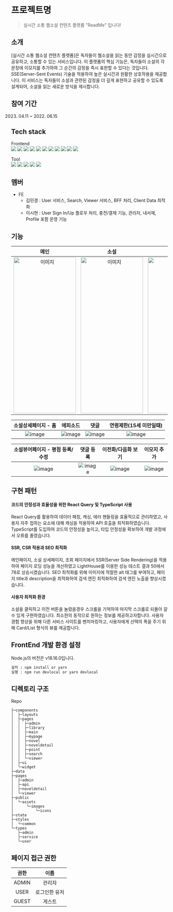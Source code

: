 # 프로젝트명
>  실시간 소통 웹소설 컨텐츠 플랫폼 "ReadMe" 입니다!

## 소개
[실시간 소통 웹소설 컨텐츠 플랫폼]은 독자들이 웹소설을 읽는 동안 감정을 실시간으로 공유하고, 소통할 수 있는 서비스입니다. 이 플랫폼의 핵심 기능은, 독자들이 소설의 각 문장에 이모지를 추가하여 그 순간의 감정을 즉시 표현할 수 있다는 것입니다. SSE(Server-Sent Events) 기술을 적용하여 높은 실시간과 원활한 상호작용을 제공합니다. 이 서비스는 독자들이 소설과 관련된 감정을 더 깊게 표현하고 공유할 수 있도록 설계되어, 소설을 읽는 새로운 방식을 제시합니다.

## 참여 기간
2023. 04.11 ~ 2022. 06.15

## Tech stack
Frontend  
<img src="https://img.shields.io/badge/HTML5-E34F26?style=flat&logo=HTML5&logoColor=white" />
<img src="https://img.shields.io/badge/CSS3-1572B6?style=flat&logo=CSS3&logoColor=white" />
<img src="https://img.shields.io/badge/JavaScript-F7DF1E?style=flat&logo=JavaScript&logoColor=white" />
<img src="https://img.shields.io/badge/React-61DAFB?style=flat&logo=React&logoColor=white" />
<img src="https://img.shields.io/badge/React%20Query-FF4154?style=flat&logo=ReactQuery&logoColor=white" />
<img src="https://img.shields.io/badge/Recoil-5A29E4?style=flat&logo=Recoil&logoColor=white" />
<img src="https://img.shields.io/badge/PWA-5A0FC8?style=flat&logo=PWA&logoColor=white" />
<img src="https://img.shields.io/badge/TypeScript-3178C6?style=flat&logo=TypeScript&logoColor=white" />
<img src="https://img.shields.io/badge/Next.js-000000?style=flat&logo=Next.js&logoColor=white" />
<img src="https://img.shields.io/badge/Ant%20Design-0170FE?style=flat&logo=AntDesign&logoColor=white" />
<img src="https://img.shields.io/badge/Axios-000000?style=flat&logo=Axios&logoColor=white" />

Tool  
<img src="https://img.shields.io/badge/IntelliJ IDEA-000000?style=flat&logo=IntelliJ IDEA&logoColor=white" />
<img src="https://img.shields.io/badge/Visual Studio Code-007ACC?style=flat&logo=Visual Studio Code&logoColor=white" />
<img src="https://img.shields.io/badge/GitHub Actions-2088FF?style=flat&logo=GitHub Actions&logoColor=white" />
<img src="https://img.shields.io/badge/Docker-2496ED?style=flat&logo=Docker&logoColor=white" />
<img src="https://img.shields.io/badge/Google Cloud-4285F4?style=flat&logo=Google Cloud&logoColor=white" />

<!-- Markdown link & img dfn's -->
[npm-image]: https://img.shields.io/npm/v/datadog-metrics.svg?style=flat-square
[npm-url]: https://npmjs.org/package/datadog-metrics
[npm-downloads]: https://img.shields.io/npm/dm/datadog-metrics.svg?style=flat-square
[travis-image]: https://img.shields.io/travis/dbader/node-datadog-metrics/master.svg?style=flat-square
[travis-url]: https://travis-ci.org/dbader/node-datadog-metrics
[wiki]: https://github.com/yourname/yourproject/wiki

## 멤버
  * FE
    - 김민경 : User 서비스, Search, Viewer 서비스, BFF 처리, Client Data 최적화
    - 이시현 : User Sign In/Up 플로우 처리, 충전/결제 기능, 관리자, 내서재, Profile 포함 운영 기능

## 기능
|메인|소설|검색|
|:-:|:-:|:-:|
|<img src="https://github.com/BTS-ReadMe/.github/assets/110506500/48d5b681-c6b7-4471-aeb5-a19c10ff144f" width="200" height="500" alt="이미지">|<img src="https://github.com/BTS-ReadMe/.github/assets/110506500/ad986a26-091f-4db4-8382-25479707c984" width="200" height="500" alt="이미지">|<img src="https://github.com/BTS-ReadMe/.github/assets/110506500/9315179f-606c-4085-8be2-3f5731d59e3e" width="200" height="500" alt="이미지">

|소설상세페이지 - 홈|에피소드|댓글|연령제한(15세 미만일때)|
|:-:|:-:|:-:|:-:|
|![image](https://github.com/BTS-ReadMe/readme/assets/113071800/137fc040-8ddb-42de-9107-296bf60a03e8)|![image](https://github.com/BTS-ReadMe/readme/assets/113071800/207cb9f5-6324-486c-a684-26b61c680bed)|![image](https://github.com/BTS-ReadMe/readme/assets/113071800/38e8458c-d84f-47a6-ae09-c0037959b2f9)|![image](https://github.com/BTS-ReadMe/readme/assets/113071800/607bb0a4-b726-48e0-879b-65f874ec324d)


|소설뷰어페이지 - 평점 등록/수정|댓글 등록|이전화/다음화 보기|이모지 추가|
|:-:|:-:|:-:|:-:|
|![image](https://github.com/BTS-ReadMe/readme/assets/113071800/97f6709b-cba9-4377-9b1c-f4e5cc552202)|![image](https://github.com/BTS-ReadMe/readme/assets/113071800/ed0d318c-1972-452d-be16-821a579b12a6)|![image](https://github.com/BTS-ReadMe/readme/assets/113071800/8c355628-6dd4-4684-8ae9-287f5508b49a)|![image](https://github.com/BTS-ReadMe/readme/assets/113071800/b1e80cc5-74f4-429c-b83a-a605f1459216)|

## 구현 패턴
#### 코드의 안정성과 효율성을 위한 React Query 및 TypeScript 사용
React Query를 활용하여 데이터 패칭, 캐싱, 에러 핸들링을 효율적으로 관리하였고, 사용자 자주 접하는 요소에 대해 캐싱을 적용하여 API 호출을 최적화하였습니다. 
TypeScript를 도입하여 코드의 안정성을 높이고, 타입 안정성을 확보하여 개발 과정에서 오류를 줄였습니다.
#### SSR, CSR 적용과 SEO 최적화
메인페이지, 소설 상세페이지, 조회 페이지에서 SSR(Server Side Rendering)을 적용하여 페이지 로딩 성능을 개선하였고 LightHouse를 이용한 성능 테스트 결과 50에서 78로 상승시켰습니다. 
SEO 최적화를 위해 이미지에 적절한 alt 태그를 부여하고, 페이지 title과 description을 최적화하여 검색 엔진 최적화하여 검색 엔진 노출을 향상시켰습니다.
#### 사용자 최적화 환경
소설을 클릭하고 이전 버튼을 눌렸을경우 스크롤을 기억하여 마지막 스크롤로 되돌아 갈 수 있게 구현하였습니다. 최소한의 동작으로 원하는 정보를 제공하고자합니다.
사용자 경험 향상을 위해 다른 서비스 사이트를 벤치마킹하고, 사용자에게 선택의 폭을 주기 위해 Card/List 형식의 뷰를 제공합니다.

## FrontEnd 개발 환경 설정
Node.js의 버전은 v18.16.0입니다.
```sh
설치 : npm install or yarn
실행 : npm run devlocal or yarn devlocal
```

## 디렉토리 구조
Repo
```
├─components
│  ├─layouts
│  ├─pages
│  │  ├─admin
│  │  ├─library
│  │  ├─main
│  │  ├─mypage
│  │  ├─novel
│  │  ├─noveldetail
│  │  ├─point
│  │  ├─search
│  │  └─viewer
│  ├─ui
│  └─widget
├─data
├─pages
│  ├─admin
│  ├─api
│  ├─noveldetail
│  └─viewer
├─public
│  └─assets
│      └─images
│          └─icons
├─state
├─styles
│  └─common
└─types
   ├─admin
   ├─service
   └─user
```
    
## 페이지 접근 권한
|권한|이름|
|:-:|:-:|
|ADMIN|관리자|
|USER|로그인한 유저|
|GUEST|게스트|


